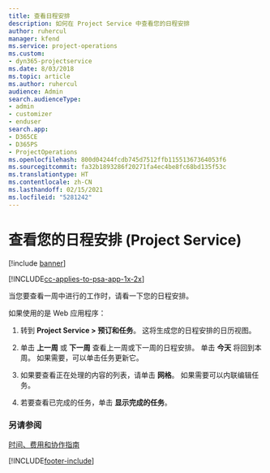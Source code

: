 ```yaml
---
title: 查看日程安排
description: 如何在 Project Service 中查看您的日程安排
author: ruhercul
manager: kfend
ms.service: project-operations
ms.custom:
- dyn365-projectservice
ms.date: 8/03/2018
ms.topic: article
ms.author: ruhercul
audience: Admin
search.audienceType:
- admin
- customizer
- enduser
search.app:
- D365CE
- D365PS
- ProjectOperations
ms.openlocfilehash: 800d04244fcdb745d7512ffb11551367364053f6
ms.sourcegitcommit: fa32b1893286f20271fa4ec4be8fc68bd135f53c
ms.translationtype: HT
ms.contentlocale: zh-CN
ms.lasthandoff: 02/15/2021
ms.locfileid: "5281242"
---
```

# <a name="view-your-schedule-project-service"></a>查看您的日程安排 (Project Service)

[!include [banner](../includes/psa-now-project-operations.md)]

[!INCLUDE[cc-applies-to-psa-app-1x-2x](../includes/cc-applies-to-psa-app-1x-2x.md)]

当您要查看一周中进行的工作时，请看一下您的日程安排。  
  
 如果使用的是 Web 应用程序：  
  
1.  转到 **Project Service > 预订和任务**。 这将生成您的日程安排的日历视图。  
  
2.  单击 **上一周** 或 **下一周** 查看上一周或下一周的日程安排。 单击 **今天** 将回到本周。 如果需要，可以单击任务更新它。  
  
3.  如果要查看正在处理的内容的列表，请单击 **网格**。 如果需要可以内联编辑任务。  
  
4.  若要查看已完成的任务，单击 **显示完成的任务**。  
  
### <a name="see-also"></a>另请参阅  
 [时间、费用和协作指南](../psa/time-expense-collaboration-guide.md)


[!INCLUDE[footer-include](../includes/footer-banner.md)]